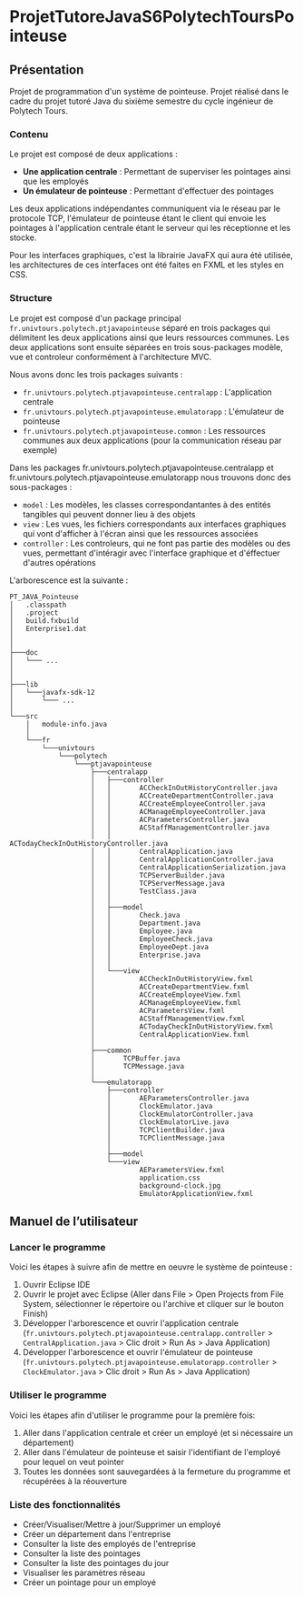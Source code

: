 # ProjetTutoreJavaS6PolytechToursPointeuse

## Présentation 

Projet de programmation d'un système de pointeuse. Projet réalisé dans le cadre du projet tutoré Java du sixième semestre du cycle ingénieur de Polytech Tours.

### Contenu

Le projet est composé de deux applications :

- **Une application centrale** : Permettant de superviser les pointages ainsi que les employés
- **Un émulateur de pointeuse** : Permettant d'effectuer des pointages

Les deux applications indépendantes communiquent via le réseau par le protocole TCP, l'émulateur de pointeuse étant le client qui envoie les pointages à l'application centrale étant le serveur qui les réceptionne et les stocke.

Pour les interfaces graphiques, c'est la librairie JavaFX qui aura été utilisée, les architectures de ces interfaces ont été faites en FXML et les styles en CSS.

### Structure

Le projet est composé d'un package principal ```fr.univtours.polytech.ptjavapointeuse``` séparé en trois packages qui délimitent les deux applications ainsi que leurs ressources communes. Les deux applications sont ensuite séparées en trois sous-packages modèle, vue et controleur conformément à l'architecture MVC.

Nous avons donc les trois packages suivants :

- ```fr.univtours.polytech.ptjavapointeuse.centralapp``` : L'application centrale
- ```fr.univtours.polytech.ptjavapointeuse.emulatorapp``` : L'émulateur de pointeuse
- ```fr.univtours.polytech.ptjavapointeuse.common``` : Les ressources communes aux deux applications (pour la communication réseau par exemple)

Dans les packages fr.univtours.polytech.ptjavapointeuse.centralapp et fr.univtours.polytech.ptjavapointeuse.emulatorapp nous trouvons donc des sous-packages :

- ```model``` : Les modèles, les classes correspondantantes à des entités tangibles qui peuvent donner lieu à des objets
- ```view``` : Les vues, les fichiers correspondants aux interfaces graphiques qui vont d'afficher à  l'écran ainsi que les ressources associées
- ```controller``` : Les controleurs, qui ne font pas partie des modèles ou des vues, permettant d'intéragir avec l'interface graphique et d'éffectuer d'autres opérations

L'arborescence est la suivante :

```
PT_JAVA_Pointeuse
│   .classpath
│   .project
│   build.fxbuild
│   Enterprise1.dat
│
│
├───doc
│   └─── ...
│   
│
├───lib
│   └───javafx-sdk-12
│       └─── ...
│
└───src
    │   module-info.java
    │
    └───fr
        └───univtours
            └───polytech
                └───ptjavapointeuse
                    ├───centralapp
                    │   ├───controller
                    │   │       ACCheckInOutHistoryController.java
                    │   │       ACCreateDepartmentController.java
                    │   │       ACCreateEmployeeController.java
                    │   │       ACManageEmployeeController.java
                    │   │       ACParametersController.java
                    │   │       ACStaffManagementController.java
                    │   │       ACTodayCheckInOutHistoryController.java
                    │   │       CentralApplication.java
                    │   │       CentralApplicationController.java
                    │   │       CentralApplicationSerialization.java
                    │   │       TCPServerBuilder.java
                    │   │       TCPServerMessage.java
                    │   │       TestClass.java
                    │   │
                    │   ├───model
                    │   │       Check.java
                    │   │       Department.java
                    │   │       Employee.java
                    │   │       EmployeeCheck.java
                    │   │       EmployeeDept.java
                    │   │       Enterprise.java
                    │   │
                    │   └───view
                    │           ACCheckInOutHistoryView.fxml
                    │           ACCreateDepartmentView.fxml
                    │           ACCreateEmployeeView.fxml
                    │           ACManageEmployeeView.fxml
                    │           ACParametersView.fxml
                    │           ACStaffManagementView.fxml
                    │           ACTodayCheckInOutHistoryView.fxml
                    │           CentralApplicationView.fxml
                    │
                    ├───common
                    │       TCPBuffer.java
                    │       TCPMessage.java
                    │
                    └───emulatorapp
                        ├───controller
                        │       AEParametersController.java
                        │       ClockEmulator.java
                        │       ClockEmulatorController.java
                        │       ClockEmulatorLive.java
                        │       TCPClientBuilder.java
                        │       TCPClientMessage.java
                        │
                        ├───model
                        └───view
                                AEParametersView.fxml
                                application.css
                                background-clock.jpg
                                EmulatorApplicationView.fxml
```

## Manuel de l’utilisateur

### Lancer le programme

Voici les étapes à suivre afin de mettre en oeuvre le système de pointeuse :

1. Ouvrir Eclipse IDE
2. Ouvrir le projet avec Eclipse (Aller dans File > Open Projects from File System, sélectionner le répertoire ou l'archive et cliquer sur le bouton Finish)
3. Développer l'arborescence et ouvrir l'application centrale (```fr.univtours.polytech.ptjavapointeuse.centralapp.controller``` > ```CentralApplication.java``` > Clic droit > Run As > Java Application)
4. Développer l'arborescence et ouvrir l'émulateur de pointeuse (```fr.univtours.polytech.ptjavapointeuse.emulatorapp.controller``` > ```ClockEmulator.java``` > Clic droit > Run As > Java Application)

### Utiliser le programme

Voici les étapes afin d'utiliser le programme pour la première fois:

1. Aller dans l'application centrale et créer un employé (et si nécessaire un département)
2. Aller dans l'émulateur de pointeuse et saisir l'identifiant de l'employé pour lequel on veut pointer
3. Toutes les données sont sauvegardées à la fermeture du programme et récupérées à la réouverture

### Liste des fonctionnalités

- Créer/Visualiser/Mettre à jour/Supprimer un employé
- Créer un département dans l'entreprise
- Consulter la liste des employés de l'entreprise
- Consulter la liste des pointages
- Consulter la liste des pointages du jour
- Visualiser les paramètres réseau
- Créer un pointage pour un employé